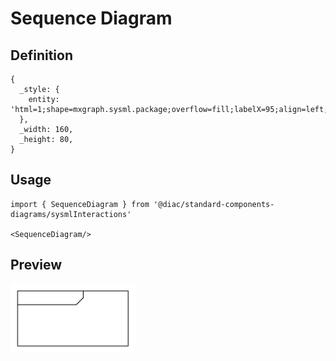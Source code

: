 # Sequence Diagram

## Definition

```
{
  _style: { 
    entity: 'html=1;shape=mxgraph.sysml.package;overflow=fill;labelX=95;align=left;spacingLeft=5;verticalAlign=top;spacingTop=-3;',
  },
  _width: 160,
  _height: 80,
}
```

## Usage

```
import { SequenceDiagram } from '@diac/standard-components-diagrams/sysmlInteractions'

<SequenceDiagram/>
```

## Preview

<img src="./sequence-diagram.png" width="200"/>
